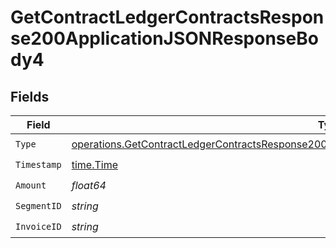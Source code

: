 # GetContractLedgerContractsResponse200ApplicationJSONResponseBody4


## Fields

| Field                                                                                                                                                                                                                    | Type                                                                                                                                                                                                                     | Required                                                                                                                                                                                                                 | Description                                                                                                                                                                                                              |
| ------------------------------------------------------------------------------------------------------------------------------------------------------------------------------------------------------------------------ | ------------------------------------------------------------------------------------------------------------------------------------------------------------------------------------------------------------------------ | ------------------------------------------------------------------------------------------------------------------------------------------------------------------------------------------------------------------------ | ------------------------------------------------------------------------------------------------------------------------------------------------------------------------------------------------------------------------ |
| `Type`                                                                                                                                                                                                                   | [operations.GetContractLedgerContractsResponse200ApplicationJSONResponseBodyDataInitialCredits4Type](../../models/operations/getcontractledgercontractsresponse200applicationjsonresponsebodydatainitialcredits4type.md) | :heavy_check_mark:                                                                                                                                                                                                       | N/A                                                                                                                                                                                                                      |
| `Timestamp`                                                                                                                                                                                                              | [time.Time](https://pkg.go.dev/time#Time)                                                                                                                                                                                | :heavy_check_mark:                                                                                                                                                                                                       | N/A                                                                                                                                                                                                                      |
| `Amount`                                                                                                                                                                                                                 | *float64*                                                                                                                                                                                                                | :heavy_check_mark:                                                                                                                                                                                                       | N/A                                                                                                                                                                                                                      |
| `SegmentID`                                                                                                                                                                                                              | *string*                                                                                                                                                                                                                 | :heavy_check_mark:                                                                                                                                                                                                       | N/A                                                                                                                                                                                                                      |
| `InvoiceID`                                                                                                                                                                                                              | *string*                                                                                                                                                                                                                 | :heavy_check_mark:                                                                                                                                                                                                       | N/A                                                                                                                                                                                                                      |